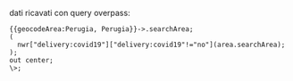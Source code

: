 

dati ricavati con query overpass:

```
{{geocodeArea:Perugia, Perugia}}->.searchArea;
(
  nwr["delivery:covid19"]["delivery:covid19"!="no"](area.searchArea);  
);
out center;
\>;

```
